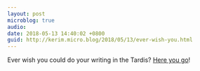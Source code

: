 ```yaml
---
layout: post
microblog: true
audio: 
date: 2018-05-13 14:40:02 +0800
guid: http://kerim.micro.blog/2018/05/13/ever-wish-you.html
---
```

Ever wish you could do your writing in the Tardis? [Here you go](http://www.openculture.com/2017/03/get-to-sleep-with-42-hours-of-ambient-sounds-from-blade-runner-alien-star-trek-and-doctor-who.html)!

